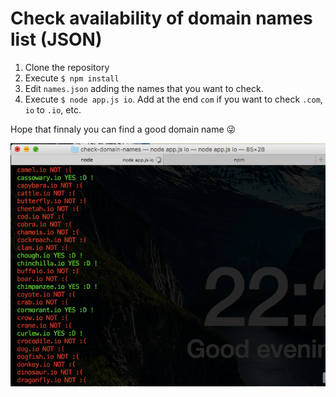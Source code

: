 # Check availability of domain names list (JSON)

1. Clone the repository
2. Execute `$ npm install`
3. Edit `names.json` adding the names that you want to check.
4. Execute `$ node app.js io`. Add at the end `com` if you want to check `.com`, `io` to `.io`, etc.

Hope that finnaly you can find a good domain name 😜

![Console](./assets/console.png)